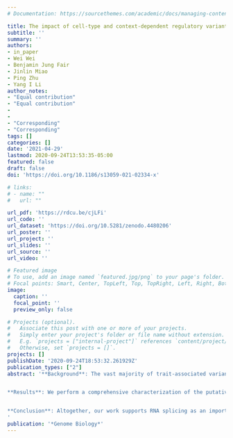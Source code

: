 ```yaml
---
# Documentation: https://sourcethemes.com/academic/docs/managing-content/

title: The impact of cell-type and context-dependent regulatory variants on human immune traits
subtitle: ''
summary: ''
authors:
- in_paper
- Wei Wei
- Benjamin Jung Fair
- Jinlin Miao
- Ping Zhu
- Yang I Li
author_notes:
- "Equal contribution"
- "Equal contribution"
-
-
- "Corresponding"
- "Corresponding"
tags: []
categories: []
date: '2021-04-29'
lastmod: 2020-09-24T13:53:35-05:00
featured: false
draft: false
doi: 'https://doi.org/10.1186/s13059-021-02334-x'

# links:
# - name: ""
#   url: ""

url_pdf: 'https://rdcu.be/cjLFi'
url_code: ''
url_dataset: 'https://doi.org/10.5281/zenodo.4480206'
url_poster: ''
url_project: ''
url_slides: ''
url_source: ''
url_video: ''

# Featured image
# To use, add an image named `featured.jpg/png` to your page's folder.
# Focal points: Smart, Center, TopLeft, Top, TopRight, Left, Right, BottomLeft, Bottom, BottomRight.
image:
  caption: ''
  focal_point: ''
  preview_only: false

# Projects (optional).
#   Associate this post with one or more of your projects.
#   Simply enter your project's folder or file name without extension.
#   E.g. `projects = ["internal-project"]` references `content/project/deep-learning/index.md`.
#   Otherwise, set `projects = []`.
projects: []
publishDate: '2020-09-24T18:53:32.261929Z'
publication_types: ["2"]
abstract: '**Background**: The vast majority of trait-associated variants identified using genome-wide association studies (GWAS) are noncoding, and therefore assumed to impact gene regulation. However, the majority of trait-associated loci are unexplained by regulatory quantitative trait loci (QTLs).


**Results**: We perform a comprehensive characterization of the putative mechanisms by which GWAS loci impact human immune traits. By harmonizing four major immune QTL studies, we identify 26,271 expression QTLs (eQTLs) and 23,121 splicing QTLs (sQTLs) spanning 18 immune cell types. Our colocalization analyses between QTLs and trait-associated loci from 72 GWAS reveals that genetic effects on RNA expression and splicing in immune cells colocalize with 40.4% of GWAS loci for immune-related traits, in many cases increasing the fraction of colocalized loci by two fold compared to previous studies. Notably, we find that the largest contributors of this increase are splicing QTLs, which colocalize on average with 14% of all GWAS loci that do not colocalize with eQTLs. By contrast, we find that cell type-specific eQTLs, and eQTLs with small effect sizes contribute very few new colocalizations. To investigate the 60% of GWAS loci that remain unexplained, we collect H3K27ac CUT&Tag data from rheumatoid arthritis and healthy controls, and find large-scale differences between immune cells from the different disease contexts, including at regions overlapping unexplained GWAS loci.


**Conclusion**: Altogether, our work supports RNA splicing as an important mediator of genetic effects on immune traits, and suggests that we must expand our study of regulatory processes in disease contexts to improve functional interpretation of as yet unexplained GWAS loci.
'
publication: '*Genome Biology*'
---
```



<script type='text/javascript' src='https://d1bxh8uas1mnw7.cloudfront.net/assets/embed.js'></script>
<div class='altmetric-embed' data-badge-type='medium-donut' data-badge-details='right' data-doi='10.1186/s13059-021-02334-x'></div>
